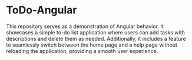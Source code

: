 # ToDo-Angular
This repository serves as a demonstration of Angular behavior. It showcases a simple to-do list application where users can add tasks with descriptions and delete them as needed. Additionally, it includes a feature to seamlessly switch between the home page and a help page without reloading the application, providing a smooth user experience.
